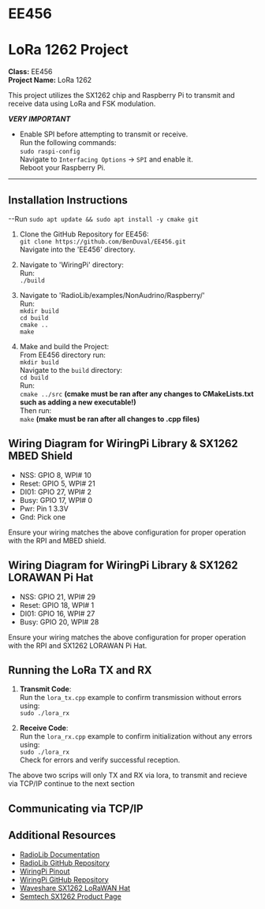 # EE456  
# LoRa 1262 Project  

**Class:** EE456  
**Project Name:** LoRa 1262  

This project utilizes the SX1262 chip and Raspberry Pi to transmit and receive data using LoRa and FSK modulation.

***********VERY IMPORTANT***********  
- Enable SPI before attempting to transmit or receive.  
Run the following commands:  
`sudo raspi-config`  
Navigate to `Interfacing Options` -> `SPI` and enable it.  
Reboot your Raspberry Pi.  
**********************************************************  

## Installation Instructions  

--Run  `sudo apt update && sudo apt install -y cmake git`  

1. Clone the GitHub Repository for EE456:  
`git clone https://github.com/BenDuval/EE456.git`  
Navigate into the 'EE456' directory.  

2. Navigate to 'WiringPi' directory:  
Run:  
`./build`  
  

3. Navigate to 'RadioLib/examples/NonAudrino/Raspberry/'  
Run:  
`mkdir build`  
`cd build`  
`cmake ..`  
`make`    

4. Make and build the Project:  
From EE456 directory run:  
`mkdir build`  
Navigate to the `build` directory:    
`cd build`  
Run:  
`cmake ../src`  **(cmake must be ran after any changes to CMakeLists.txt such as adding a new executable!)**  
Then run:  
`make` **(make must be ran after all changes to .cpp files)**  

## Wiring Diagram for WiringPi Library & SX1262 MBED Shield  

- NSS: GPIO 8, WPI# 10  
- Reset: GPIO 5, WPI# 21  
- DI01: GPIO 27, WPI# 2  
- Busy: GPIO 17, WPI# 0  
- Pwr: Pin 1 3.3V   
- Gnd: Pick one   
  
Ensure your wiring matches the above configuration for proper operation with the RPI and MBED shield.  

## Wiring Diagram for WiringPi Library & SX1262 LORAWAN Pi Hat  

- NSS: GPIO 21, WPI# 29  
- Reset: GPIO 18, WPI# 1  
- DI01: GPIO 16, WPI# 27  
- Busy: GPIO 20, WPI# 28  

Ensure your wiring matches the above configuration for proper operation with the RPI and SX1262 LORAWAN Pi Hat.  

## Running the LoRa TX and RX  

1. **Transmit Code**:  
Run the `lora_tx.cpp` example to confirm transmission without errors using:  
`sudo ./lora_rx`  

2. **Receive Code**:  
Run the `lora_rx.cpp` example to confirm initialization without any errors using:  
`sudo ./lora_rx`  
Check for errors and verify successful reception.  

The above two scrips will only TX and RX via lora, to transmit and recieve via TCP/IP continue to the next section

## Communicating via TCP/IP


## Additional Resources  

- [RadioLib Documentation](https://jgromes.github.io/RadioLib/index.html)  
- [RadioLib GitHub Repository](https://github.com/jgromes/RadioLib)  
- [WiringPi Pinout](https://pinout.xyz/pinout/wiringpi)  
- [WiringPi GitHub Repository](https://github.com/WiringPi/WiringPi)  
- [Waveshare SX1262 LoRaWAN Hat](https://www.waveshare.com/sx1262-lorawan-hat.htm)  
- [Semtech SX1262 Product Page](https://www.semtech.com/products/wireless-rf/lora-connect/sx1262)  

